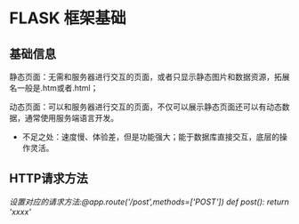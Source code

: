# FLASK 框架基础

## 基础信息
静态页面：无需和服务器进行交互的页面，或者只显示静态图片和数据资源，拓展名一般是.htm或者.html；

动态页面：可以和服务器进行交互的页面，不仅可以展示静态页面还可以有动态数据，通常使用服务端语言开发。
   - 不足之处：速度慢、体验差，但是功能强大；能于数据库直接交互，底层的操作灵活。

## HTTP请求方法
 _设置对应的请求方法:@app.route('/post',methods=['POST'])_
 _def post():_
 _return 'xxxx'_